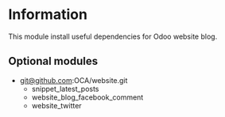 Information
===========

This module install useful dependencies for Odoo website blog.

Optional modules
----------------

- git@github.com:OCA/website.git
    - snippet_latest_posts
    - website_blog_facebook_comment
    - website_twitter
